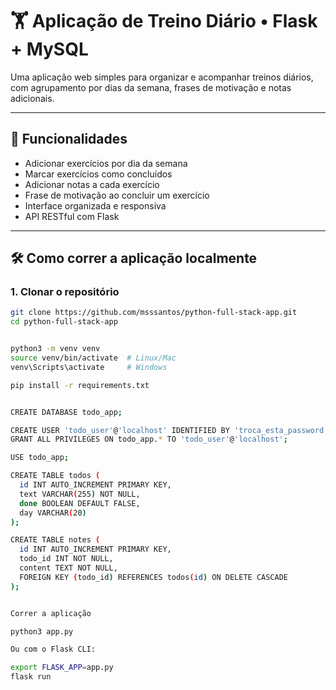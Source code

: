# 🏋️ Aplicação de Treino Diário • Flask + MySQL

Uma aplicação web simples para organizar e acompanhar treinos diários, com agrupamento por dias da semana, frases de motivação e notas adicionais.

---

## 🚀 Funcionalidades

- Adicionar exercícios por dia da semana
- Marcar exercícios como concluídos
- Adicionar notas a cada exercício
- Frase de motivação ao concluir um exercício
- Interface organizada e responsiva
- API RESTful com Flask

---

## 🛠️ Como correr a aplicação localmente

### 1. Clonar o repositório

```bash
git clone https://github.com/msssantos/python-full-stack-app.git
cd python-full-stack-app


python3 -m venv venv
source venv/bin/activate  # Linux/Mac
venv\Scripts\activate     # Windows

pip install -r requirements.txt


CREATE DATABASE todo_app;

CREATE USER 'todo_user'@'localhost' IDENTIFIED BY 'troca_esta_password';
GRANT ALL PRIVILEGES ON todo_app.* TO 'todo_user'@'localhost';

USE todo_app;

CREATE TABLE todos (
  id INT AUTO_INCREMENT PRIMARY KEY,
  text VARCHAR(255) NOT NULL,
  done BOOLEAN DEFAULT FALSE,
  day VARCHAR(20)
);

CREATE TABLE notes (
  id INT AUTO_INCREMENT PRIMARY KEY,
  todo_id INT NOT NULL,
  content TEXT NOT NULL,
  FOREIGN KEY (todo_id) REFERENCES todos(id) ON DELETE CASCADE
);


Correr a aplicação

python3 app.py

Ou com o Flask CLI:

export FLASK_APP=app.py
flask run